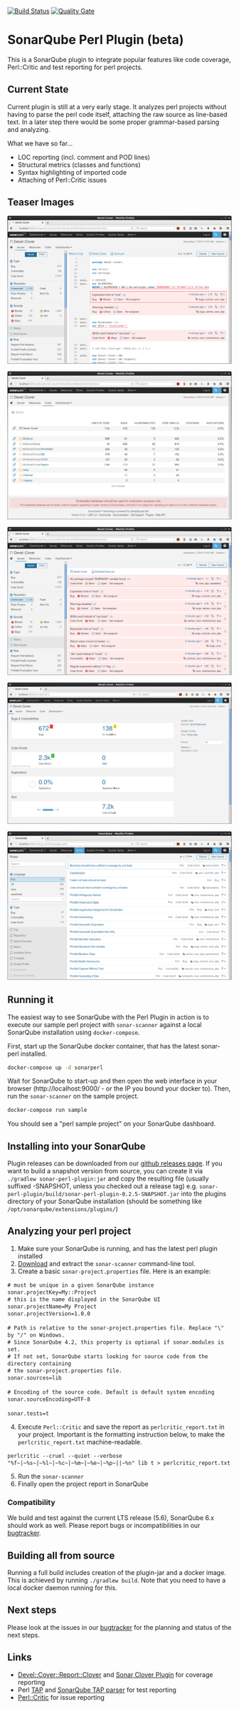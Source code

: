 [![Build Status](https://travis-ci.org/otrosien/sonar-perl.svg?branch=master)](https://travis-ci.org/otrosien/sonar-perl)
[![Quality Gate](https://sonarqube.com/api/badges/gate?key=com.github.otrosien:sonar-perl)](https://sonarqube.com/dashboard/index/com.github.otrosien:sonar-perl)


# SonarQube Perl Plugin (beta)

This is a SonarQube plugin to integrate popular features like code coverage,
Perl::Critic and test reporting for perl projects.

## Current State

Current plugin is still at a very early stage. It analyzes perl projects
without having to parse the perl code itself, attaching the raw source as
line-based text. In a later step there would be some proper grammar-based
parsing and analyzing.

What we have so far...

* LOC reporting (incl. comment and POD lines)
* Structural metrics (classes and functions)
* Syntax highlighting of imported code
* Attaching of Perl::Critic issues

## Teaser Images

![PerlCritic violation in SonarQube](img/code_detail.png)

![PerlCritic violation in SonarQube](img/code_report.png)

![PerlCritic violation in SonarQube](img/issues_overview.png)

![PerlCritic violation in SonarQube](img/project_overview.png)

![PerlCritic violation in SonarQube](img/rules.png)

## Running it

The easiest way to see SonarQube with the Perl Plugin in action is to 
execute our sample perl project with `sonar-scanner` against
a local SonarQube installation using `docker-compose`.

First, start up the SonarQube docker container, that has the
latest sonar-perl installed.

```sh
docker-compose up -d sonarperl
```

Wait for SonarQube to start-up and then open the web interface in your browser
(http://localhost:9000/ - or the IP you bound your docker to).
Then, run the `sonar-scanner` on the sample project.

```sh
docker-compose run sample
```

You should see a "perl sample project" on your SonarQube dashboard.


## Installing into your SonarQube

Plugin releases can be downloaded from our [github releases page](https://github.com/otrosien/sonar-perl/releases). 
If you want to build a snapshot version from source, you can create it via `./gradlew sonar-perl-plugin:jar` and
copy the resulting file (usually suffixed -SNAPSHOT, unless you checked out a release tag) 
e.g. `sonar-perl-plugin/build/sonar-perl-plugin-0.2.5-SNAPSHOT.jar` into the plugins
directory of your SonarQube installation (should be something like `/opt/sonarqube/extensions/plugins/`)


## Analyzing your perl project

1. Make sure your SonarQube is running, and has the latest perl plugin installed
2. [Download](http://docs.sonarqube.org/display/SCAN/Analyzing+with+SonarQube+Scanner) and extract the `sonar-scanner` command-line tool.
3. Create a basic `sonar-project.properties` file. Here is an example:

```
# must be unique in a given SonarQube instance
sonar.projectKey=My::Project
# this is the name displayed in the SonarQube UI
sonar.projectName=My Project
sonar.projectVersion=1.0.0
 
# Path is relative to the sonar-project.properties file. Replace "\" by "/" on Windows.
# Since SonarQube 4.2, this property is optional if sonar.modules is set. 
# If not set, SonarQube starts looking for source code from the directory containing 
# the sonar-project.properties file.
sonar.sources=lib
 
# Encoding of the source code. Default is default system encoding
sonar.sourceEncoding=UTF-8

sonar.tests=t
```

4. Execute `Perl::Critic` and save the report as `perlcritic_report.txt` in your project. Important is the formatting
instruction below, to make the `perlcritic_report.txt` machine-readable.

```
perlcritic --cruel --quiet --verbose "%f~|~%s~|~%l~|~%c~|~%m~|~%e~|~%p~||~%n" lib t > perlcritic_report.txt
```

5. Run the `sonar-scanner` 
6. Finally open the project report in SonarQube

### Compatibility

We build and test against the current LTS release (5.6), SonarQube 6.x should work as well. Please report bugs
or incompatibilities in our [bugtracker](https://github.com/otrosien/sonar-perl/issues).


## Building all from source

Running a full build includes creation of the plugin-jar and a docker image.
This is achieved by running `./gradlew build`. Note that you 
need to have a local docker daemon running for this.


## Next steps

Please look at the issues in our [bugtracker](https://github.com/otrosien/sonar-perl/issues) for the planning and status of the next steps.


## Links

* [Devel::Cover::Report::Clover](http://search.cpan.org/dist/Devel-Cover-Report-Clover/lib/Devel/Cover/Report/Clover.pm) 
  and [Sonar Clover Plugin](http://docs.sonarqube.org/display/SONARQUBE45/Clover+Plugin) for coverage reporting
* Perl [TAP](https://testanything.org/) and [SonarQube TAP parser](https://github.com/dbac2002/sonar-tap-parser) for test reporting
* [Perl::Critic](http://perlcritic.org/) for issue reporting
